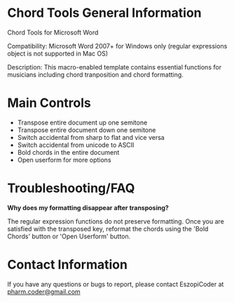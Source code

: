 # Chord Tools General Information
Chord Tools for Microsoft Word


Compatibility: Microsoft Word 2007+ for Windows only (regular expressions object is not supported in Mac OS)


Description: This macro-enabled template contains essential functions for musicians including chord tranposition and chord formatting.
# Main Controls
- Transpose entire document up one semitone
- Transpose entire document down one semitone
- Switch accidental from sharp to flat and vice versa
- Switch accidental from unicode to ASCII
- Bold chords in the entire document
- Open userform for more options
# Troubleshooting/FAQ
**Why does my formatting disappear after transposing?**


The regular expression functions do not preserve formatting. Once you are satisfied with the transposed key, reformat the chords using the 'Bold Chords' button or 'Open Userform' button.


# Contact Information
If you have any questions or bugs to report, please contact EszopiCoder at pharm.coder@gmail.com
